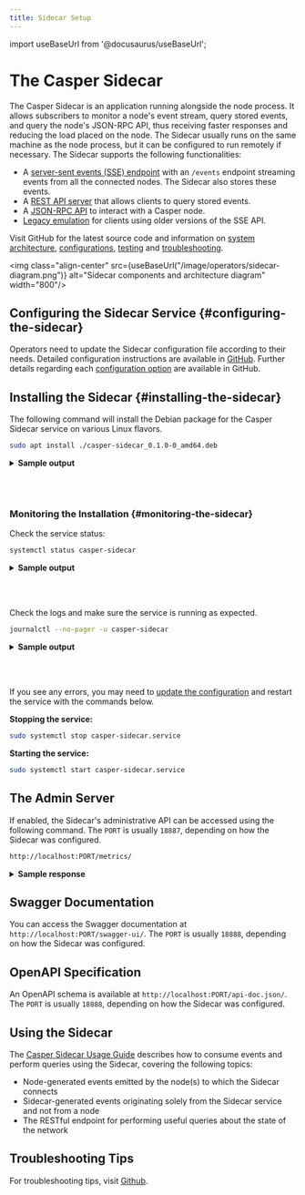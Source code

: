 ```yaml
---
title: Sidecar Setup
---
```


import useBaseUrl from '@docusaurus/useBaseUrl';

# The Casper Sidecar

The Casper Sidecar is an application running alongside the node process. It allows subscribers to monitor a node's event stream, query stored events, and query the node's JSON-RPC API, thus receiving faster responses and reducing the load placed on the node. The Sidecar usually runs on the same machine as the node process, but it can be configured to run remotely if necessary. The Sidecar supports the following functionalities:

* A [server-sent events (SSE) endpoint](https://github.com/casper-network/casper-sidecar/blob/feat-2.0/README.md#the-sse-server) with an `/events` endpoint streaming events from all the connected nodes. The Sidecar also stores these events.
* A [REST API server](https://github.com/casper-network/casper-sidecar/blob/feat-2.0/README.md#the-rest-api-server) that allows clients to query stored events.
* A [JSON-RPC API](https://github.com/casper-network/casper-sidecar/blob/feat-2.0/README.md#the-rpc-api-server) to interact with a Casper node.
* [Legacy emulation](https://github.com/casper-network/casper-sidecar/blob/feat-2.0/LEGACY_SSE_EMULATION.md) for clients using older versions of the SSE API.

Visit GitHub for the latest source code and information on [system architecture](https://github.com/casper-network/casper-sidecar/blob/feat-2.0/README.md#system-components--architecture), [configurations](https://github.com/casper-network/casper-sidecar/blob/feat-2.0/README.md#configuring-the-sidecar), [testing](https://github.com/casper-network/casper-sidecar/blob/feat-2.0/README.md#running-and-testing-the-sidecar) and [troubleshooting](https://github.com/casper-network/casper-sidecar/blob/feat-2.0/README.md#troubleshooting-tips).

<img class="align-center" src={useBaseUrl("/image/operators/sidecar-diagram.png")} alt="Sidecar components and architecture diagram" width="800"/>

## Configuring the Sidecar Service {#configuring-the-sidecar}

Operators need to update the Sidecar configuration file according to their needs. Detailed configuration instructions are available in [GitHub](https://github.com/casper-network/casper-sidecar/blob/feat-2.0/resources/ETC_README.md). Further details regarding each [configuration option](https://github.com/casper-network/casper-sidecar/blob/feat-2.0/README.md#configuring-the-sidecar) are available in GitHub.

## Installing the Sidecar {#installing-the-sidecar}

The following command will install the Debian package for the Casper Sidecar service on various Linux flavors. 

<!-- TODO Once the package is published, update the command below with the new link to the *.deb package. The link below assumes a package available locally. -->
<!--TODO update the sample output with the latest once a deb package is available. -->

```bash
sudo apt install ./casper-sidecar_0.1.0-0_amd64.deb
```

<details>
<summary><b>Sample output</b></summary>

```bash
Reading package lists... Done
Building dependency tree       
Reading state information... Done
Note, selecting 'casper-sidecar' instead of './casper-sidecar_0.1.0-0_amd64.deb'
The following NEW packages will be installed:
  casper-sidecar
0 upgraded, 1 newly installed, 0 to remove and 18 not upgraded.
Need to get 0 B/4162 kB of archives.
After this operation, 20.2 MB of additional disk space will be used.
Get:1 /home/ubuntu/casper-sidecar_0.1.0-0_amd64.deb casper-sidecar amd64 0.1.0-0 [4162 kB]
Selecting previously unselected package casper-sidecar.
(Reading database ... 102241 files and directories currently installed.)
Preparing to unpack .../casper-sidecar_0.1.0-0_amd64.deb ...
Unpacking casper-sidecar (0.1.0-0) ...
Setting up casper-sidecar (0.1.0-0) ...
Adding system user `csidecar' (UID 114) ...
Adding new group `csidecar' (GID 120) ...
Adding new user `csidecar' (UID 114) with group `csidecar' ...
Not creating home directory `/home/csidecar'.
Created symlink /etc/systemd/system/multi-user.target.wants/casper-sidecar.service → /lib/systemd/system/casper-sidecar.service.
```

</details>

<br></br>

### Monitoring the Installation {#monitoring-the-sidecar}

Check the service status:

```bash
systemctl status casper-sidecar
```

<details>
<summary><b>Sample output</b></summary>

```bash
casper-sidecar.service - Casper Event Sidecar
     Loaded: loaded (/lib/systemd/system/casper-sidecar.service; enabled; vendor preset: enabled)
     Active: active (running) since Wed 2022-12-07 20:33:29 UTC; 1min 3s ago
       Docs: https://docs.casperlabs.io
   Main PID: 16707 (casper-si)
      Tasks: 5 (limit: 9401)
     Memory: 7.1M
     CGroup: /system.slice/casper-sidecar.service
             └─16707 /usr/bin/casper-sidecar /etc/casper-sidecar/config.toml

Dec 07 20:33:29 user systemd[1]: Started Casper Event Sidecar.
```

</details>

<br></br>

Check the logs and make sure the service is running as expected.

```bash
journalctl --no-pager -u casper-sidecar
```

<details>
<summary><b>Sample output</b></summary>


```bash
Dec 05 17:24:53 user systemd[1]: Started Casper Event Sidecar.
```

</details>

<br></br>

If you see any errors, you may need to [update the configuration](#configuring-the-service) and restart the service with the commands below.

**Stopping the service:**

```bash
sudo systemctl stop casper-sidecar.service
```

**Starting the service:**

```bash
sudo systemctl start casper-sidecar.service
```

## The Admin Server

If enabled, the Sidecar's administrative API can be accessed using the following command. The `PORT` is usually `18887`, depending on how the Sidecar was configured.

```bash
http://localhost:PORT/metrics/
```

<details>
<summary><b>Sample response</b></summary>

```bash
# HELP internal_events Count of internal events
# TYPE internal_events counter
internal_events{category="main_inbound_sse_data",description="db_save_end"} 10424
internal_events{category="main_inbound_sse_data",description="db_save_start"} 10424
internal_events{category="main_inbound_sse_data",description="event_received_end"} 10424
internal_events{category="main_inbound_sse_data",description="event_received_start"} 10424
internal_events{category="main_inbound_sse_data",description="outbound_sse_data_send_end"} 2659
internal_events{category="main_inbound_sse_data",description="outbound_sse_data_send_start"} 2659
# HELP node_statuses Current status of node to which sidecar is connected. Numbers mean: 0 - preparing; 1 - connecting; 2 - connected; 3 - reconnecting; -1 - defunct -> used up all connection attempts ; -2 - defunct -> node is in an incompatible version
# TYPE node_statuses gauge
node_statuses{node="160.23.111.980:9999"} 2
node_statuses{node="2.20.80.56:9999"} 2
# HELP received_bytes Received bytes
# TYPE received_bytes histogram
received_bytes_bucket{filter="events/deploys",le="500"} 2
received_bytes_bucket{filter="events/deploys",le="1000"} 2
received_bytes_bucket{filter="events/deploys",le="2000"} 64
received_bytes_bucket{filter="events/deploys",le="5000"} 64
received_bytes_bucket{filter="events/deploys",le="50000"} 64
received_bytes_bucket{filter="events/deploys",le="500000"} 66
received_bytes_bucket{filter="events/deploys",le="5000000"} 66
received_bytes_bucket{filter="events/deploys",le="50000000"} 66
received_bytes_bucket{filter="events/deploys",le="+Inf"} 66
received_bytes_sum{filter="events/deploys"} 385714
received_bytes_count{filter="events/deploys"} 66
received_bytes_bucket{filter="events/main",le="500"} 4
received_bytes_bucket{filter="events/main",le="1000"} 104
received_bytes_bucket{filter="events/main",le="2000"} 106
received_bytes_bucket{filter="events/main",le="5000"} 106
received_bytes_bucket{filter="events/main",le="50000"} 154
received_bytes_bucket{filter="events/main",le="500000"} 168
received_bytes_bucket{filter="events/main",le="5000000"} 170
received_bytes_bucket{filter="events/main",le="50000000"} 170
received_bytes_bucket{filter="events/main",le="+Inf"} 170
received_bytes_sum{filter="events/main"} 7454612
received_bytes_count{filter="events/main"} 170
received_bytes_bucket{filter="events/sigs",le="500"} 10194
received_bytes_bucket{filter="events/sigs",le="1000"} 10194
received_bytes_bucket{filter="events/sigs",le="2000"} 10194
received_bytes_bucket{filter="events/sigs",le="5000"} 10194
received_bytes_bucket{filter="events/sigs",le="50000"} 10194
received_bytes_bucket{filter="events/sigs",le="500000"} 10194
received_bytes_bucket{filter="events/sigs",le="5000000"} 10194
received_bytes_bucket{filter="events/sigs",le="50000000"} 10194
received_bytes_bucket{filter="events/sigs",le="+Inf"} 10194
received_bytes_sum{filter="events/sigs"} 3516488
received_bytes_count{filter="events/sigs"} 10194
```

</details>

## Swagger Documentation

You can access the Swagger documentation at `http://localhost:PORT/swagger-ui/`. The `PORT` is usually `18888`, depending on how the Sidecar was configured.

## OpenAPI Specification

An OpenAPI schema is available at `http://localhost:PORT/api-doc.json/`. The `PORT` is usually `18888`, depending on how the Sidecar was configured.

## Using the Sidecar

The [Casper Sidecar Usage Guide](https://github.com/casper-network/casper-sidecar/blob/feat-2.0/USAGE.md) describes how to consume events and perform queries using the Sidecar, covering the following topics:

* Node-generated events emitted by the node(s) to which the Sidecar connects
* Sidecar-generated events originating solely from the Sidecar service and not from a node
* The RESTful endpoint for performing useful queries about the state of the network

## Troubleshooting Tips

For troubleshooting tips, visit [Github](https://github.com/casper-network/casper-sidecar/blob/feat-2.0/README.md#troubleshooting-tips).